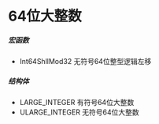 # 64位大整数

##### 宏函数
- Int64ShllMod32 无符号64位整型逻辑左移

##### 结构体
- LARGE_INTEGER 有符号64位大整数
- ULARGE_INTEGER 无符号64位大整数